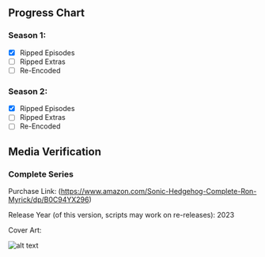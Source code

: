 ## Progress Chart

### Season 1:

   - [X] Ripped Episodes
   - [ ] Ripped Extras
   - [ ] Re-Encoded

### Season 2:

   - [X] Ripped Episodes
   - [ ] Ripped Extras
   - [ ] Re-Encoded

## Media Verification 

### Complete Series

Purchase Link: (https://www.amazon.com/Sonic-Hedgehog-Complete-Ron-Myrick/dp/B0C94YX296)

Release Year (of this version, scripts may work on re-releases): 2023

Cover Art:



![alt text](https://m.media-amazon.com/images/I/71+gZyBYexL._SY445_.jpg)
